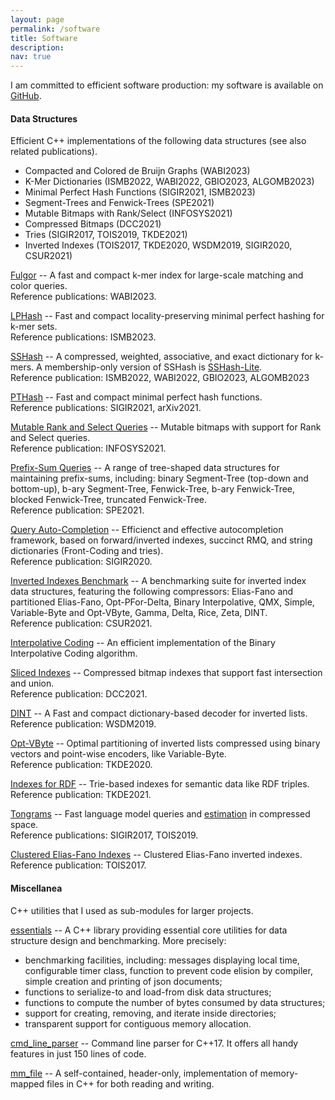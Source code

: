 ```yaml
---
layout: page
permalink: /software
title: Software
description:
nav: true
---
```


I am committed to efficient software production: my software is available on
[GitHub](https://github.com/jermp).


#### **Data Structures**

Efficient C++ implementations of the following data structures (see also related publications).

- Compacted and Colored de Bruijn Graphs (WABI2023)
- K-Mer Dictionaries (ISMB2022, WABI2022, GBIO2023, ALGOMB2023)
- Minimal Perfect Hash Functions (SIGIR2021, ISMB2023)
- Segment-Trees and Fenwick-Trees (SPE2021)
- Mutable Bitmaps with Rank/Select (INFOSYS2021)
- Compressed Bitmaps (DCC2021)
- Tries (SIGIR2017, TOIS2019, TKDE2021)
- Inverted Indexes (TOIS2017, TKDE2020, WSDM2019, SIGIR2020, CSUR2021)


[Fulgor](https://github.com/jermp/fulgor) --
A fast and compact k-mer index for large-scale matching and color queries.
<br />
Reference publications: WABI2023.

[LPHash](https://github.com/jermp/lphash) --
Fast and compact locality-preserving minimal perfect hashing for k-mer sets.
<br />
Reference publications: ISMB2023.

[SSHash](https://github.com/jermp/sshash) --
A compressed, weighted, associative, and exact dictionary for k-mers.
A membership-only version of SSHash is [SSHash-Lite](https://github.com/jermp/sshash-lite).
<br />
Reference publication: ISMB2022, WABI2022, GBIO2023, ALGOMB2023

[PTHash](https://github.com/jermp/pthash) --
Fast and compact minimal perfect hash functions.
<br />
Reference publications: SIGIR2021, arXiv2021.

[Mutable Rank and Select Queries](https://github.com/jermp/mutable_rank_select) --
Mutable bitmaps with support for Rank and Select queries.
<br />
Reference publication: INFOSYS2021.

[Prefix-Sum Queries](https://github.com/jermp/psds) --
A range of tree-shaped data structures for maintaining prefix-sums, including:
binary Segment-Tree (top-down and bottom-up),
b-ary Segment-Tree,
Fenwick-Tree,
b-ary Fenwick-Tree,
blocked Fenwick-Tree,
truncated Fenwick-Tree.
<br />
Reference publication: SPE2021.

[Query Auto-Completion](https://github.com/jermp/autocomplete) --
Efficienct and effective
autocompletion framework, based on forward/inverted indexes, succinct RMQ, and string dictionaries (Front-Coding and tries).
<br />
Reference publication: SIGIR2020.

[Inverted Indexes Benchmark](https://github.com/jermp/2i_bench) --
A benchmarking suite for inverted index data structures, featuring the following compressors:
Elias-Fano and partitioned Elias-Fano,
Opt-PFor-Delta,
Binary Interpolative,
QMX,
Simple,
Variable-Byte and Opt-VByte,
Gamma, Delta, Rice, Zeta,
DINT.
<br />
Reference publication: CSUR2021.

[Interpolative Coding](https://github.com/jermp/interpolative_coding) --
An efficient implementation of the Binary Interpolative Coding
algorithm.

[Sliced Indexes](https://github.com/jermp/s_indexes) --
Compressed bitmap indexes that support fast intersection and union.
<br />
Reference publication: DCC2021.

[DINT](https://github.com/jermp/dint) --
A Fast and compact dictionary-based decoder for inverted lists.
<br />
Reference publication: WSDM2019.

[Opt-VByte](https://github.com/jermp/opt_vbyte) --
Optimal partitioning of inverted lists compressed using binary vectors
and point-wise encoders, like Variable-Byte.
<br />
Reference publication: TKDE2020.

[Indexes for RDF](https://github.com/jermp/rdf_indexes) --
Trie-based indexes for semantic data like RDF triples.
<br />
Reference publication: TKDE2021.

[Tongrams](https://github.com/jermp/tongrams) --
Fast language model queries and [estimation](https://github.com/jermp/tongrams_estimation) in compressed space.
<br />
Reference publications: SIGIR2017, TOIS2019.

[Clustered Elias-Fano Indexes](https://github.com/jermp/clustered_elias_fano_indexes) --
Clustered Elias-Fano inverted indexes.
<br />
Reference publication: TOIS2017.

#### **Miscellanea**

C++ utilities that I used as sub-modules for larger projects.

[essentials](https://github.com/jermp/essentials) --
A C++ library providing essential core utilities for data structure design and benchmarking. More precisely:

- benchmarking facilities, including: messages displaying local time, configurable timer class, function to prevent code elision by compiler, simple creation and printing of json documents;
- functions to serialize-to and load-from disk data structures;
- functions to compute the number of bytes consumed by data structures;
- support for creating, removing, and iterate inside directories;
- transparent support for contiguous memory allocation.

[cmd_line_parser](https://github.com/jermp/cmd_line_parser) --
Command line parser for C++17. It offers all handy features in just 150 lines of code.

[mm_file](https://github.com/jermp/mm_file) --
A self-contained, header-only, implementation of memory-mapped files in C++ for both reading and writing.
